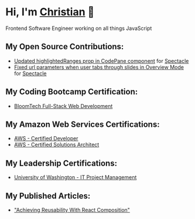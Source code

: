 # Hi, I'm [Christian](https://christianipanaque.com) 👋

Frontend Software Engineer working on all things JavaScript

## My Open Source Contributions:

- [Updated highlightedRanges prop in CodePane component](https://github.com/FormidableLabs/spectacle/pull/959) for [Spectacle](https://formidable.com/open-source/spectacle/)
- [Fixed url parameters when user tabs through slides in Overview Mode](https://github.com/FormidableLabs/spectacle/pull/961) for [Spectacle](https://formidable.com/open-source/spectacle/)

## My Coding Bootcamp Certification:

- [BloomTech Full-Stack Web Development](https://www.credly.com/badges/70239758-6508-4309-aeb1-083f53a31813/public_url)

## My Amazon Web Services Certifications:

- [AWS - Certified Developer](https://www.credly.com/badges/ab67a10d-7bd5-4d28-a632-a2b332e5ef45/public_url)
- [AWS - Certified Solutions Architect](https://www.credly.com/badges/ea7d8a27-1a69-466b-9e80-68803c43d8d5/public_url)

## My Leadership Certifications:

- [University of Washington - IT Project Management](https://credentials.edx.org/credentials/4533f58c8cc248208e7c3d12b4859e91/)

## My Published Articles:

- ["Achieving Reusability With React Composition"](https://formidable.com/blog/2021/react-composition/)
